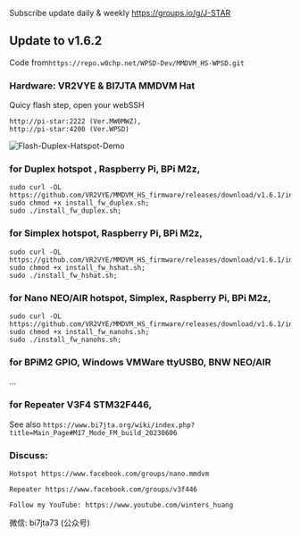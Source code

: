 Subscribe update daily & weekly https://groups.io/g/J-STAR

## Update to v1.6.2
Code from`https://repo.w0chp.net/WPSD-Dev/MMDVM_HS-WPSD.git`

### Hardware: VR2VYE & BI7JTA MMDVM Hat

Quicy flash step,  open your webSSH 
```
http://pi-star:2222 (Ver.MW0MWZ), 
http://pi-star:4200 (Ver.WPSD)
```
![Flash-Duplex-Hatspot-Demo](https://github.com/VR2VYE/MMDVM_HS_firmware/assets/22002824/f54e9b40-575c-49d8-8f95-10a2e7dcbbb5)

### for Duplex hotspot , Raspberry Pi, BPi M2z,
 
```
sudo curl -OL https://github.com/VR2VYE/MMDVM_HS_firmware/releases/download/v1.6.1/install_fw_duplex.sh;
sudo chmod +x install_fw_duplex.sh;
sudo ./install_fw_duplex.sh;
```

### for Simplex hotspot, Raspberry Pi, BPi M2z,

```
sudo curl -OL https://github.com/VR2VYE/MMDVM_HS_firmware/releases/download/v1.6.1/install_fw_hshat.sh;
sudo chmod +x install_fw_hshat.sh;
sudo ./install_fw_hshat.sh;
```


### for Nano NEO/AIR hotspot, Simplex, Raspberry Pi, BPi M2z,

```
sudo curl -OL https://github.com/VR2VYE/MMDVM_HS_firmware/releases/download/v1.6.1/install_fw_nanohs.sh;
sudo chmod +x install_fw_nanohs.sh;
sudo ./install_fw_nanohs.sh;
```


### for BPiM2 GPIO, Windows VMWare ttyUSB0, BNW NEO/AIR

...

### for Repeater V3F4 STM32F446, 

See also `https://www.bi7jta.org/wiki/index.php?title=Main_Page#M17_Mode_FM_build_20230606`


### Discuss: 
  `Hotspot https://www.facebook.com/groups/nano.mmdvm`

  `Repeater https://www.facebook.com/groups/v3f446`

  `Follow my YouTube: https://www.youtube.com/winters_huang`

  微信: bi7jta73 (公众号)
